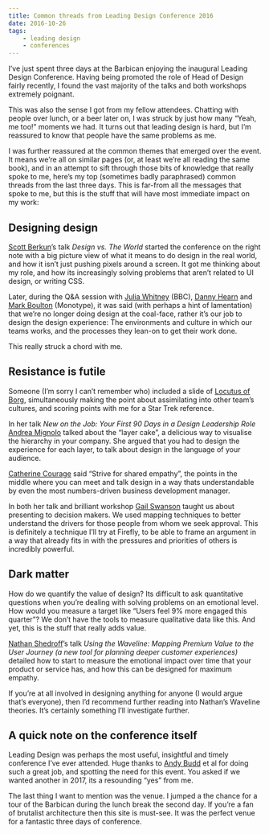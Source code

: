 ```yaml
---
title: Common threads from Leading Design Conference 2016
date: 2016-10-26
tags:
    - leading design
    - conferences
---
```


I’ve just spent three days at the Barbican enjoying the inaugural Leading Design Conference. Having being promoted the role of Head of Design fairly recently, I found the vast majority of the talks and both workshops extremely poignant.

This was also the sense I got from my fellow attendees. Chatting with people over lunch, or a beer later on, I was struck by just how many “Yeah, me too!” moments we had. It turns out that leading design is hard, but I’m reassured to know that people have the same problems as me. 

I was further reassured at the common themes that emerged over the event. It means we’re all on similar pages (or, at least we’re all reading the same book), and in an attempt to sift through those bits of knowledge that really spoke to me, here’s my top (sometimes badly paraphrased) common threads from the last three days. This is far-from all the messages that spoke to me, but this is the stuff that will have most immediate impact on my work:

## Designing design

[Scott Berkun](http://scottberkun.com/)’s talk _Design vs. The World_ started the conference on the right note with a big picture view of what it means to do design in the real world, and how it isn’t just pushing pixels around a screen. It got me thinking about my role, and how its increasingly solving problems that aren’t related to UI design, or writing CSS.

Later, during the Q&A session with [Julia Whitney](http://www.bbc.co.uk/aboutthebbc/insidethebbc/managementstructure/biographies/whitney_julia/) (BBC), [Danny Hearn](http://www.dannyhearn.me/) and [Mark Boulton](https://www.markboulton.co.uk/) (Monotype), it was said (with perhaps a hint of lamentation) that we’re no longer doing design at the coal-face, rather it’s our job to design the design experience: The environments and culture in which our teams works, and the processes they lean-on to get their work done. 

This really struck a chord with me. 

## Resistance is futile

Someone (I’m sorry I can’t remember who) included a slide of [Locutus of Borg](https://en.wikipedia.org/wiki/Borg_(Star_Trek)), simultaneously making the point about assimilating into other team’s cultures, and scoring points with me for a Star Trek reference.

In her talk _New on the Job: Your First 90 Days in a Design Leadership Role_ [Andrea Mignolo](http://pnts.us/) talked about the “layer cake”, a delicious way to visualise the hierarchy in your company. She argued that you had to design the experience for each layer, to talk about design in the language of your audience.

[Catherine Courage](https://twitter.com/@ccourage) said “Strive for shared empathy”, the points in the middle where you can meet and talk design in a way thats understandable by even the most numbers-driven business development manager.

In both her talk and brilliant workshop [Gail Swanson](http://www.practicallyux.com/) taught us about presenting to decision makers. We used mapping techniques to better understand the drivers for those people from whom we seek approval. This is definitely a technique I’ll try at Firefly, to be able to frame an argument in a way that already fits in with the pressures and  priorities of others is incredibly powerful.

## Dark matter

How do we quantify the value of design? Its difficult to ask quantitative questions when you’re dealing with solving problems on an emotional level. How would you measure a target like “Users feel 9% more engaged this quarter”? We don’t have the tools to measure qualitative data like this. And yet, this is the stuff that really adds value. 

[Nathan Shedroff](http://nathan.com/)’s talk _Using the Waveline: Mapping Premium Value to the User Journey (a new tool for planning deeper customer experiences)_ detailed how to start to measure the emotional impact over time that your product or service has, and how this can be designed for maximum empathy. 

If you’re at all involved in designing anything for anyone (I would argue that’s everyone), then I’d recommend further reading into Nathan’s Waveline theories. It’s certainly something I’ll investigate further.

## A quick note on the conference itself

Leading Design was perhaps the most useful, insightful and timely conference I’ve ever attended. Huge thanks to [Andy Budd](http://clearleft.com/is/andy-budd) et al for doing such a great job, and spotting the need for this event. You asked if we wanted another in 2017, its a resounding “yes” from me.

The last thing I want to mention was the venue. I jumped a the chance for a tour of the Barbican during the lunch break the second day. If you’re a fan of brutalist architecture then this site is must-see. It was the perfect venue for a fantastic three days of conference.


  

